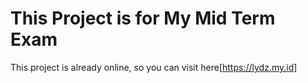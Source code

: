 # This Project is for My Mid Term Exam

This project is already online, so you can visit here[https://lydz.my.id]
